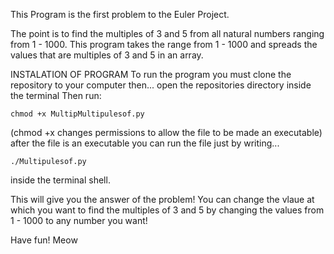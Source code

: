 


This Program is the first problem to the Euler Project.

The point is to find the multiples of 3 and 5 from all natural numbers ranging 
from 1 - 1000.
This program takes the range from 1 - 1000 and spreads the values that are multiples of 3 and 5 in an array.


INSTALATION OF PROGRAM 
To run the program you must clone the repository to your computer then...
open the repositories directory inside the terminal
Then run:

    chmod +x MultipMultipulesof.py

(chmod +x changes permissions to allow the file to be made an executable)
after the file is an executable you can run the file just by writing...

    ./Multipulesof.py

inside the terminal shell.

This will give you the answer of the problem!
You can change the vlaue at which you want to find the multiples of 3 and 5 by 
changing the values from 1 - 1000 to any number you want!

Have fun!
Meow












